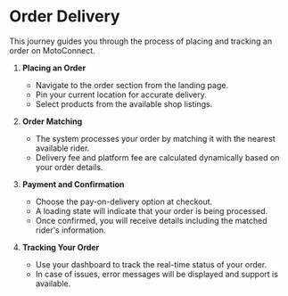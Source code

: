 # Order Delivery

This journey guides you through the process of placing and tracking an order on MotoConnect.

1. **Placing an Order**
   - Navigate to the order section from the landing page.
   - Pin your current location for accurate delivery.
   - Select products from the available shop listings.

2. **Order Matching**
   - The system processes your order by matching it with the nearest available rider.
   - Delivery fee and platform fee are calculated dynamically based on your order details.

3. **Payment and Confirmation**
   - Choose the pay-on-delivery option at checkout.
   - A loading state will indicate that your order is being processed.
   - Once confirmed, you will receive details including the matched rider's information.

4. **Tracking Your Order**
   - Use your dashboard to track the real-time status of your order.
   - In case of issues, error messages will be displayed and support is available.